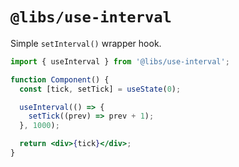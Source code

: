 # `@libs/use-interval`

Simple `setInterval()` wrapper hook.

```jsx
import { useInterval } from '@libs/use-interval';

function Component() {
  const [tick, setTick] = useState(0);

  useInterval(() => {
    setTick((prev) => prev + 1);
  }, 1000);

  return <div>{tick}</div>;
}
```
